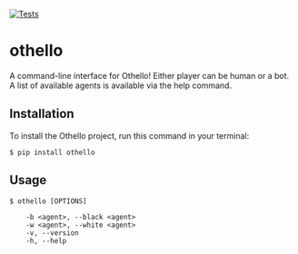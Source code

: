 [![Tests](https://github.com/<your-username>/hypermodern-python/workflows/Tests/badge.svg)](https://github.com/<your-username>/hypermodern-python/actions?workflow=Tests)


# othello

A command-line interface for Othello! Either player can be human or a bot.
A list of available agents is available via the help command.


## Installation

To install the Othello project, run this command in your terminal:

```
$ pip install othello
```


## Usage

```
$ othello [OPTIONS]

    -b <agent>, --black <agent>
    -w <agent>, --white <agent>
    -v, --version
    -h, --help
```
